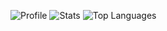 ![Profile](http://github-profile-summary-cards.vercel.app/api/cards/profile-details?username=jayfalls&theme=github_dark)
![Stats](http://github-profile-summary-cards.vercel.app/api/cards/stats?username=jayfalls&theme=github_dark)
![Top Languages](http://github-profile-summary-cards.vercel.app/api/cards/repos-per-language?username=jayfalls&theme=github_dark)
